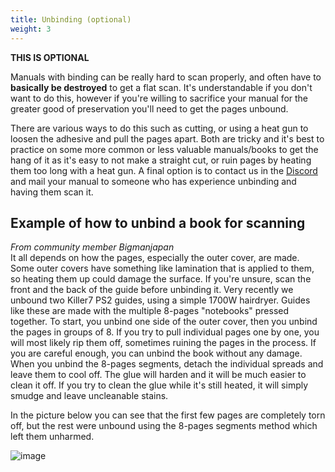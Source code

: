 ```yaml
---
title: Unbinding (optional)
weight: 3
---
```


**THIS IS OPTIONAL**

Manuals with binding can be really hard to scan properly, and often have to **basically be destroyed** to get a flat scan. It's understandable if you don't want to do this, however if you're willing to sacrifice your manual for the greater good of preservation you'll need to get the pages unbound.

There are various ways to do this such as cutting, or using a heat gun to loosen the adhesive and pull the pages apart. Both are tricky and it's best to practice on some more common or less valuable manuals/books to get the hang of it as it's easy to not make a straight cut, or ruin pages by heating them too long with a heat gun. A final option is to contact us in the [Discord][discord] and mail your manual to someone who has experience unbinding and having them scan it.

## Example of how to unbind a book for scanning
_From community member Bigmanjapan_  
It all depends on how the pages, especially the outer cover, are made. Some outer covers have something like lamination that is applied to them, so heating them up could damage the surface. If you're unsure, scan the front and the back of the guide before unbinding it.
Very recently we unbound two Killer7 PS2 guides, using a simple 1700W hairdryer.
Guides like these are made with the multiple 8-pages "notebooks" pressed together. To start, you unbind one side of the outer cover, then you unbind the pages in groups of 8. If you try to pull individual pages one by one, you will most likely rip them off, sometimes ruining the pages in the process.
If you are careful enough, you can unbind the book without any damage.
When you unbind the 8-pages segments, detach the individual spreads and leave them to cool off. The glue will harden and it will be much easier to clean it off.
If you try to clean the glue while it's still heated, it will simply smudge and leave uncleanable stains.

In the picture below you can see that the first few pages are completely torn off, but the rest were unbound using the 8-pages segments method which left them unharmed.

![image](/img/unbound-book.jpg?width=40pc)

[discord]: https://discord.gg/AHTfxQV
